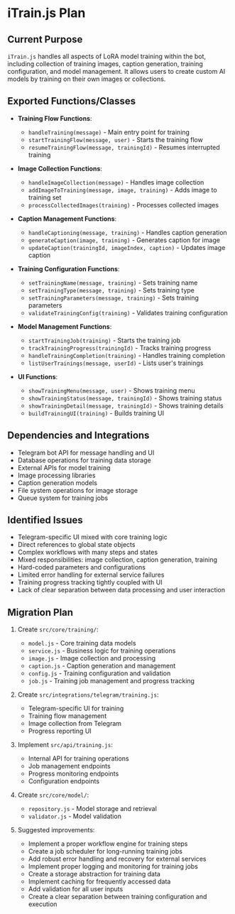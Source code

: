 # iTrain.js Plan

## Current Purpose
`iTrain.js` handles all aspects of LoRA model training within the bot, including collection of training images, caption generation, training configuration, and model management. It allows users to create custom AI models by training on their own images or collections.

## Exported Functions/Classes
- **Training Flow Functions**:
  - `handleTraining(message)` - Main entry point for training
  - `startTrainingFlow(message, user)` - Starts the training flow
  - `resumeTrainingFlow(message, trainingId)` - Resumes interrupted training

- **Image Collection Functions**:
  - `handleImageCollection(message)` - Handles image collection
  - `addImageToTraining(message, image, training)` - Adds image to training set
  - `processCollectedImages(training)` - Processes collected images

- **Caption Management Functions**:
  - `handleCaptioning(message, training)` - Handles caption generation
  - `generateCaption(image, training)` - Generates caption for image
  - `updateCaption(trainingId, imageIndex, caption)` - Updates image caption

- **Training Configuration Functions**:
  - `setTrainingName(message, training)` - Sets training name
  - `setTrainingType(message, training)` - Sets training type
  - `setTrainingParameters(message, training)` - Sets training parameters
  - `validateTrainingConfig(training)` - Validates training configuration

- **Model Management Functions**:
  - `startTrainingJob(training)` - Starts the training job
  - `trackTrainingProgress(trainingId)` - Tracks training progress
  - `handleTrainingCompletion(training)` - Handles training completion
  - `listUserTrainings(message, userId)` - Lists user's trainings

- **UI Functions**:
  - `showTrainingMenu(message, user)` - Shows training menu
  - `showTrainingStatus(message, trainingId)` - Shows training status
  - `showTrainingDetail(message, trainingId)` - Shows training details
  - `buildTrainingUI(training)` - Builds training UI

## Dependencies and Integrations
- Telegram bot API for message handling and UI
- Database operations for training data storage
- External APIs for model training
- Image processing libraries
- Caption generation models
- File system operations for image storage
- Queue system for training jobs

## Identified Issues
- Telegram-specific UI mixed with core training logic
- Direct references to global state objects
- Complex workflows with many steps and states
- Mixed responsibilities: image collection, caption generation, training
- Hard-coded parameters and configurations
- Limited error handling for external service failures
- Training progress tracking tightly coupled with UI
- Lack of clear separation between data processing and user interaction

## Migration Plan
1. Create `src/core/training/`:
   - `model.js` - Core training data models
   - `service.js` - Business logic for training operations
   - `image.js` - Image collection and processing
   - `caption.js` - Caption generation and management
   - `config.js` - Training configuration and validation
   - `job.js` - Training job management and progress tracking

2. Create `src/integrations/telegram/training.js`:
   - Telegram-specific UI for training
   - Training flow management
   - Image collection from Telegram
   - Progress reporting UI

3. Implement `src/api/training.js`:
   - Internal API for training operations
   - Job management endpoints
   - Progress monitoring endpoints
   - Configuration endpoints

4. Create `src/core/model/`:
   - `repository.js` - Model storage and retrieval
   - `validator.js` - Model validation

5. Suggested improvements:
   - Implement a proper workflow engine for training steps
   - Create a job scheduler for long-running training jobs
   - Add robust error handling and recovery for external services
   - Implement proper logging and monitoring for training jobs
   - Create a storage abstraction for training data
   - Implement caching for frequently accessed data
   - Add validation for all user inputs
   - Create a clear separation between training configuration and execution 